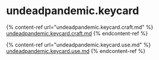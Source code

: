 # undeadpandemic.keycard

{% content-ref url="undeadpandemic.keycard.craft.md" %}
[undeadpandemic.keycard.craft.md](undeadpandemic.keycard.craft.md)
{% endcontent-ref %}

{% content-ref url="undeadpandemic.keycard.use.md" %}
[undeadpandemic.keycard.use.md](undeadpandemic.keycard.use.md)
{% endcontent-ref %}
